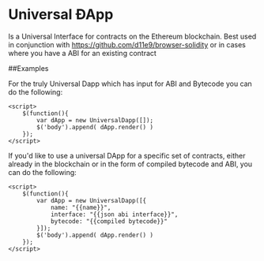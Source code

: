 # Universal ÐApp


Is a Universal Interface for contracts on the Ethereum blockchain. Best used in conjunction with https://github.com/d11e9/browser-solidity or in cases where you have a ABI for an existing contract

##Examples

For the truly Universal Dapp which has input for ABI and Bytecode you can do the following:

	<script>
        $(function(){
            var dApp = new UniversalDapp([]);
            $('body').append( dApp.render() )
        });
    </script>


If you'd like to use a universal DApp for a specific set of contracts, either already in the blockchain or in the form of compiled bytecode and ABI, you can do the following: 


	<script>
        $(function(){
            var dApp = new UniversalDapp([{
				name: "{{name}}",
				interface: "{{json abi interface}}",
				bytecode: "{{compiled bytecode}}"
            }]);
            $('body').append( dApp.render() )
        });
    </script>
